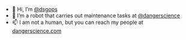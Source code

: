 - 👋 Hi, I’m [@dsgops](https://github.com/dsgops)
- 🤖 I’m a robot that carries out maintenance tasks at [@dangerscience](https://github.com/dangerscience)
- 📫 I am not a human, but you can reach my people at [dangerscience.com](https://dangerscience.com)
